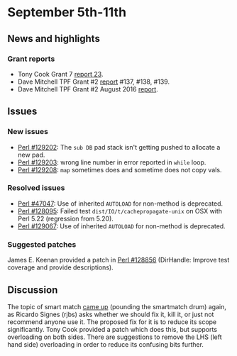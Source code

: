 # September 5th-11th

## News and highlights

### Grant reports

* Tony Cook Grant 7
  [report 23](http://nntp.perl.org/group/perl.perl5.porters/239524).
* Dave Mitchell TPF Grant \#2
  [report](http://www.nntp.perl.org/group/perl.perl5.porters/239541)
  \#137, \#138, \#139.
* Dave Mitchell TPF Grant \#2 August 2016
  [report](http://www.nntp.perl.org/group/perl.perl5.porters/239546).

## Issues

### New issues

* [Perl #129202](http://rt.perl.org/Ticket/Display.html?id=129202): The
  `sub DB` pad stack isn't getting pushed to allocate a new pad.
* [Perl #129203](http://rt.perl.org/Ticket/Display.html?id=129203):
  wrong line number in error reported in `while` loop.
* [Perl #129208](http://rt.perl.org/Ticket/Display.html?id=129208):
  `map` sometimes does and sometime does not copy vals.

### Resolved issues

* [Perl #47047](http://rt.perl.org/Ticket/Display.html?id=47047): Use
  of inherited `AUTOLOAD` for non\-method is deprecated.
* [Perl #128095](http://rt.perl.org/Ticket/Display.html?id=128095):
  Failed test `dist/IO/t/cachepropagate-unix` on OSX with Perl 5\.22
  \(regression from 5\.20\).
* [Perl #129067](http://rt.perl.org/Ticket/Display.html?id=129067): Use
  of inherited `AUTOLOAD` for non\-method is deprecated.

### Suggested patches

James E. Keenan provided a patch in
[Perl #128856](http://rt.perl.org/Ticket/Display.html?id=128856)
(DirHandle: Improve test coverage and provide descriptions).

## Discussion

The topic of smart match
[came up](http://www.nntp.perl.org/group/perl.perl5.porters/239535)
(pounding the smartmatch drum) again, as Ricardo Signes (rjbs) asks
whether we should fix it, kill it, or just not recommend anyone use it.
The proposed fix for it is to reduce its scope significantly. Tony Cook
provided a patch which does this, but supports overloading on both
sides. There are suggestions to remove the LHS (left hand side)
overloading in order to reduce its confusing bits further.
